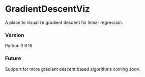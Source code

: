 # GradientDescentViz
A place to visualize gradient descent for linear regression.

### Version
Python 3.8.16

### Future
Support for more gradient descent based algorithms coming soon.